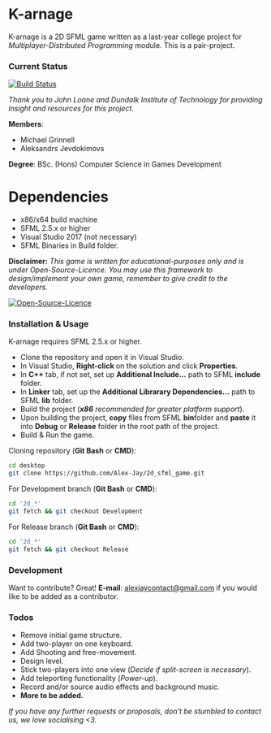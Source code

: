 # K-arnage

K-arnage is a 2D SFML game written as a last-year college project for *Multiplayer-Distributed Programming* module. This is a pair-project.

### Current Status
[![Build Status](https://travis-ci.org/Alex-Jay/k-arnage_2d_sfml_game.svg?branch=master)](https://travis-ci.org/Alex-Jay/k-arnage_2d_sfml_game)

*Thank you to John Loane and Dundalk Institute of Technology for providing insight and resources for this project.*

**Members**:

  - Michael Grinnell
  - Aleksandrs Jevdokimovs

**Degree**: BSc. (Hons) Computer Science in Games Development

# Dependencies

  - x86/x64 build machine
  - SFML 2.5.x or higher
  - Visual Studio 2017 (not necessary)
  - SFML Binaries in Build folder.

**Disclaimer:**
*This game is written for educational-purposes only and is under Open-Source-Licence. You may use this framework to design/implement your own game, remember to give credit to the developers.*

[![Open-Source-Licence](http://www.myiconfinder.com/uploads/iconsets/64-64-04a5e3532f7fb534017d5aeed9941c38.png)](https://opensource.org/licenses)

### Installation & Usage

K-arnage requires SFML 2.5.x or higher.

- Clone the repository and open it in Visual Studio.
- In Visual Studio, **Right-click** on the solution and click **Properties**.
- In **C++** tab, if not set, set up **Additional Include...** path to SFML **include** folder.
- In **Linker** tab, set up the **Additional Librarary Dependencies...** path to SFML **lib** folder.
- Build the project (***x86** recommended for greater platform support*).
- Upon building the project, **copy** files from SFML **bin**folder and **paste** it into **Debug** or **Release** folder in the root path of the project.
- Build & Run the game.
 
Cloning repository (**Git Bash** or **CMD**):

```sh
cd desktop
git clone https://github.com/Alex-Jay/2d_sfml_game.git
```

For Development branch (**Git Bash** or **CMD**):

```sh
cd '2d_*'
git fetch && git checkout Development
```

For Release branch (**Git Bash** or **CMD**):

```sh
cd '2d_*'
git fetch && git checkout Release
```

### Development

Want to contribute? Great!
**E-mail**: alexjaycontact@gmail.com if you would like to be added as a contributor.

### Todos
 - Remove initial game structure.
 - Add two-player on one keyboard.
 - Add Shooting and free-movement.
 - Design level.
 - Stick two-players into one view (*Decide if split-screen is necessary*).
 - Add teleporting functionality (*Power-up*).
 - Record and/or source audio effects and background music.
 - **More to be added.**
 
*If you have any further requests or proposals, don't be stumbled to contact us, we love socialising <3.*
